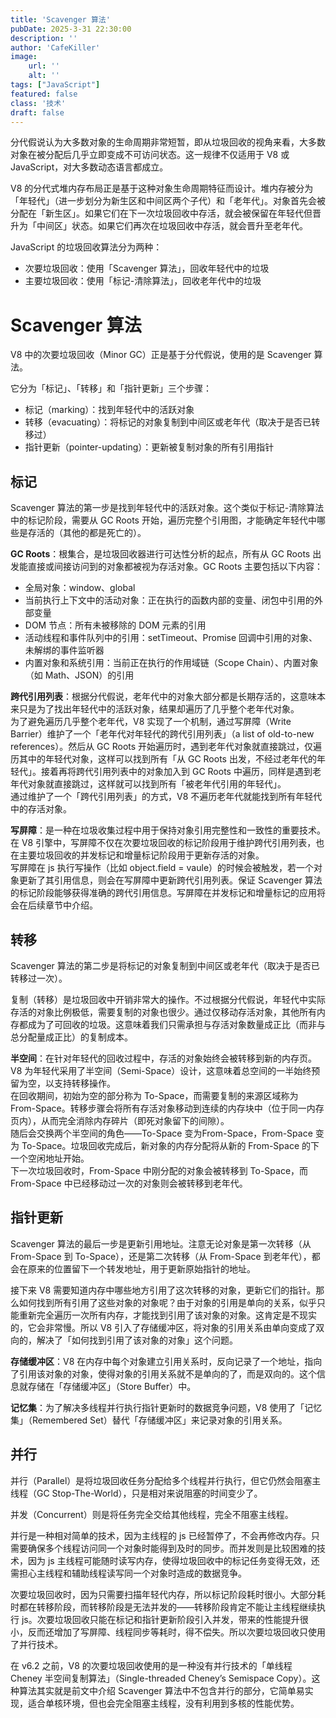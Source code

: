 ```yaml
---
title: 'Scavenger 算法'
pubDate: 2025-3-31 22:30:00
description: ''
author: 'CafeKiller'
image:
    url: ''
    alt: ''
tags: ["JavaScript"]
featured: false
class: '技术'
draft: false
---
```

分代假说认为大多数对象的生命周期非常短暂，即从垃圾回收的视角来看，大多数对象在被分配后几乎立即变成不可访问状态。这一规律不仅适用于 V8 或 JavaScript，对大多数动态语言都成立。

V8 的分代式堆内存布局正是基于这种对象生命周期特征而设计。堆内存被分为「年轻代」<small-text>（进一步划分为新生区和中间区两个子代）</small-text>和「老年代」。对象首先会被分配在「新生区」。如果它们在下一次垃圾回收中存活，就会被保留在年轻代但晋升为「中间区」状态。如果它们再次在垃圾回收中存活，就会晋升至老年代。

JavaScript 的垃圾回收算法分为两种：

- 次要垃圾回收：使用「Scavenger 算法」，回收年轻代中的垃圾
- 主要垃圾回收：使用「标记-清除算法」，回收老年代中的垃圾

# Scavenger 算法

V8 中的次要垃圾回收（Minor GC）正是基于分代假说，使用的是 Scavenger 算法。

它分为「标记」、「转移」和「指针更新」三个步骤：

- 标记（marking）：找到年轻代中的活跃对象
- 转移（evacuating）：将标记的对象复制到中间区或老年代<small-text>（取决于是否已转移过）</small-text>
- 指针更新（pointer-updating）：更新被复制对象的所有引用指针

## 标记

Scavenger 算法的第一步是找到年轻代中的活跃对象。这个类似于标记-清除算法中的标记阶段，需要从 GC Roots 开始，遍历完整个引用图，才能确定年轻代中哪些是存活的<small-text>（其他的都是死亡的）</small-text>。

**GC Roots**：根集合，是垃圾回收器进行可达性分析的起点，所有从 GC Roots 出发能直接或间接访问到的对象都被视为存活对象。GC Roots 主要包括以下内容：

- 全局对象：window、global
- 当前执行上下文中的活动对象：正在执行的函数内部的变量、闭包中引用的外部变量
- DOM 节点：所有未被移除的 DOM 元素的引用
- 活动线程和事件队列中的引用：setTimeout、Promise 回调中引用的对象、未解绑的事件监听器
- 内置对象和系统引用：当前正在执行的作用域链<small-text>（Scope Chain）</small-text>、内置对象<small-text>（如 Math、JSON）</small-text>的引用

**跨代引用列表**：根据分代假说，老年代中的对象大部分都是长期存活的，这意味本来只是为了找出年轻代中的活跃对象，结果却遍历了几乎整个老年代对象。  
为了避免遍历几乎整个老年代，V8 实现了一个机制，通过写屏障（Write Barrier）维护了一个「老年代对年轻代的跨代引用列表」（a list of old-to-new references）。然后从 GC Roots 开始遍历时，遇到老年代对象就直接跳过，仅遍历其中的年轻代对象，这样可以找到所有「从 GC Roots 出发，不经过老年代的年轻代」。接着再将跨代引用列表中的对象加入到 GC Roots 中遍历，同样是遇到老年代对象就直接跳过，这样就可以找到所有「被老年代引用的年轻代」。  
通过维护了一个「跨代引用列表」的方式，V8 不遍历老年代就能找到所有年轻代中的存活对象。

**写屏障**：是一种在垃圾收集过程中用于保持对象引用完整性和一致性的重要技术。在 V8 引擎中，写屏障不仅在次要垃圾回收的标记阶段用于维护跨代引用列表，也在主要垃圾回收的并发标记和增量标记阶段用于更新存活的对象。  
写屏障在 js 执行写操作（比如 object.field = vaule）的时候会被触发，若一个对象更新了其引用信息，则会在写屏障中更新跨代引用列表。保证 Scavenger 算法的标记阶段能够获得准确的跨代引用信息。写屏障在并发标记和增量标记的应用将会在后续章节中介绍。

## 转移

Scavenger 算法的第二步是将标记的对象复制到中间区或老年代（取决于是否已转移过一次）。

复制（转移）是垃圾回收中开销非常大的操作。不过根据分代假说，年轻代中实际存活的对象比例极低，需要复制的对象也很少。通过仅移动存活对象，其他所有内存都成为了可回收的垃圾。这意味着我们只需承担与存活对象数量成正比（而非与总分配量成正比）的复制成本。

**半空间**：在针对年轻代的回收过程中，存活的对象始终会被转移到新的内存页。V8 为年轻代采用了半空间（Semi-Space）设计，这意味着总空间的一半始终预留为空，以支持转移操作。  
在回收期间，初始为空的部分称为 To-Space，而需要复制的来源区域称为 From-Space。转移步骤会将所有存活对象移动到连续的内存块中（位于同一内存页内），从而完全消除内存碎片（即死对象留下的间隙）。  
随后会交换两个半空间的角色——To-Space 变为From-Space，From-Space 变为 To-Space。垃圾回收完成后，新对象的内存分配将从新的 From-Space 的下一个空闲地址开始。  
下一次垃圾回收时，From-Space 中刚分配的对象会被转移到 To-Space，而 From-Space 中已经移动过一次的对象则会被转移到老年代。

## 指针更新

Scavenger 算法的最后一步是更新引用地址。注意无论对象是第一次转移（从 From-Space 到 To-Space），还是第二次转移（从 From-Space 到老年代），都会在原来的位置留下一个转发地址，用于更新原始指针的地址。

接下来 V8 需要知道内存中哪些地方引用了这次转移的对象，更新它们的指针。那么如何找到所有引用了这些对象的对象呢？由于对象的引用是单向的关系，似乎只能重新完全遍历一次所有内存，才能找到引用了该对象的对象。这肯定是不现实的，它会非常慢。所以 V8 引入了存储缓冲区，将对象的引用关系由单向变成了双向的，解决了「如何找到引用了该对象的对象」这个问题。

**存储缓冲区**：V8 在内存中每个对象建立引用关系时，反向记录了一个地址，指向了引用该对象的对象，使得对象的引用关系就不是单向的了，而是双向的。这个信息就存储在「存储缓冲区」（Store Buffer）中。  

**记忆集**：为了解决多线程并行执行指针更新时的数据竞争问题，V8 使用了「记忆集」（Remembered Set）替代「存储缓冲区」来记录对象的引用关系。  

## 并行

并行（Parallel）是将垃圾回收任务分配给多个线程并行执行，但它仍然会阻塞主线程（GC Stop-The-World），只是相对来说阻塞的时间变少了。

并发（Concurrent）则是将任务完全交给其他线程，完全不阻塞主线程。

并行是一种相对简单的技术，因为主线程的 js 已经暂停了，不会再修改内存。只需要确保多个线程访问同一个对象时能得到及时的同步。而并发则是比较困难的技术，因为 js 主线程可能随时读写内存，使得垃圾回收中的标记任务变得无效，还需担心主线程和辅助线程读写同一个对象时造成的数据竞争。

次要垃圾回收时，因为只需要扫描年轻代内存，所以标记阶段耗时很小。大部分耗时都在转移阶段，而转移阶段是无法并发的——转移阶段肯定不能让主线程继续执行 js。次要垃圾回收只能在标记和指针更新阶段引入并发，带来的性能提升很小，反而还增加了写屏障、线程同步等耗时，得不偿失。所以次要垃圾回收只使用了并行技术。

在 v6.2 之前，V8 的次要垃圾回收使用的是一种没有并行技术的「单线程 Cheney 半空间复制算法」（Single-threaded Cheney’s Semispace Copy）。这种算法其实就是前文中介绍 Scavenger 算法中不包含并行的部分，它简单易实现，适合单核环境，但也会完全阻塞主线程，没有利用到多核的性能优势。